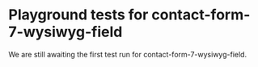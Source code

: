 # Playground tests for contact-form-7-wysiwyg-field
We are still awaiting the first test run for contact-form-7-wysiwyg-field.

